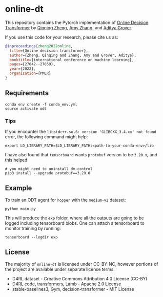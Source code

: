# online-dt
This repository contains the Pytorch implementation of [Online Decision Transformer](https://arxiv.org/abs/2202.05607) by [Qinqing Zheng](https://enosair.github.io/), [Amy Zhang](https://amyzhang.github.io/), and [Aditya Grover](https://aditya-grover.github.io/).

If you use this code for your research, please cite us as:
```Bibtex
@inproceedings{zheng2022online,
  title={Online decision transformer},
  author={Zheng, Qinqing and Zhang, Amy and Grover, Aditya},
  booktitle={international conference on machine learning},
  pages={27042--27059},
  year={2022},
  organization={PMLR}
}
```

## Requirements
```console
conda env create -f conda_env.yml
source activate odt
```

### Tips
If you encounter the `libstdc++.so.6: version 'GLIBCXX_3.4.xx' not found` error, the following command might help:
```console
export LD_LIBRARY_PATH=$LD_LIBRARY_PATH:<path-to-your-conda-env>/lib
```
I have also found that `tensorboard` wants `protobuf` version to be `3.20.x`, and this helped
```console
# you might need to uninstall dm-control
pip3 install --upgrade protobuf==3.20.0
```


## Example
To train an ODT agent for `hopper` with the `medium-v2` dataset:
```console
python main.py
```
This will produce the `exp` folder, where all the outputs are going to be logged including tensorboard blobs. One can attach a tensorboard to monitor training by running:
```console
tensorboard --logdir exp
```

## License
The majority of `online-dt` is licensed under CC-BY-NC, however portions of the project are available under separate license terms:
* D4RL dataset -  Creative Commons Attribution 4.0 License (CC-BY)
* D4RL code, transformers, Lamb - Apache 2.0 License
* stable-baselines3, Gym, decision-transformer - MIT License

